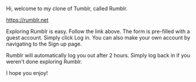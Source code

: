 Hi, welcome to my clone of Tumblr, called Rumblr.

https://rumblr.net

Exploring Rumblr is easy. Follow the link above. The form is pre-filled
with a guest account. Simply click Log in. You can also make your own account
by navigating to the Sign up page.

Rumblr will automatically log you out after 2 hours. Simply log back in if you weren't
done exploring Rumblr.

I hope you enjoy!










